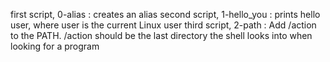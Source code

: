 first script, 0-alias : creates an alias
second script, 1-hello_you : prints hello user, where user is the current Linux user
third script, 2-path : Add /action to the PATH. /action should be the last directory the shell looks into when looking for a program

